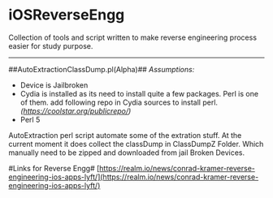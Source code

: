 # iOSReverseEngg
Collection of tools and script written to make reverse engineering process easier for study purpose. 

---

##AutoExtractionClassDump.pl(Alpha)##
*Assumptions:*

* Device is Jailbroken 
* Cydia is installed as its need to install quite a few packages. Perl is one of them. add following repo in Cydia sources to install perl. *(https://coolstar.org/publicrepo/)*
* Perl 5

AutoExtraction perl script automate some of the extration stuff. 
At the current moment it does collect the classDump in ClassDumpZ Folder. Which manually need to be zipped and downloaded from jail Broken Devices. 

#Links for Reverse Engg#
[https://realm.io/news/conrad-kramer-reverse-engineering-ios-apps-lyft/](https://realm.io/news/conrad-kramer-reverse-engineering-ios-apps-lyft/)

